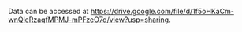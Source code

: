 Data can be accessed at https://drive.google.com/file/d/1f5oHKaCm-wnQleRzaqfMPMJ-mPFzeO7d/view?usp=sharing.